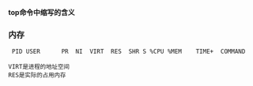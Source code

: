 **top命令中缩写的含义**

### 内存
```
 PID USER      PR  NI  VIRT  RES  SHR S %CPU %MEM    TIME+  COMMAND 

VIRT是进程的地址空间
RES是实际的占用内存
```
